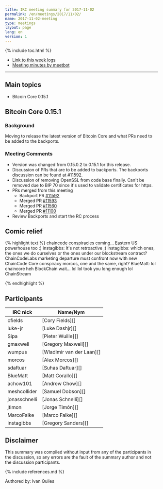 ```yaml
---
title: IRC meeting summary for 2017-11-02
permalink: /en/meetings/2017/11/02/
name: 2017-11-02-meeting
type: meetings
layout: page
lang: en
version: 1
---
```

{% include toc.html %}

- [Link to this week logs](https://botbot.me/freenode/bitcoin-core-dev/2017-11-02/?msg=93048278&page=2)
- [Meeting minutes by meetbot](http://www.erisian.com.au/meetbot/bitcoin-core-dev/2017/bitcoin-core-dev.2017-11-02-19.01.html)

---

## Main topics

- Bitcoin Core 0.15.1

## Bitcoin Core 0.15.1

### Background

  Moving to release the latest version of Bitcoin Core and what PRs need to be added to the backports.

### Meeting Comments

- Version was changed from 0.15.0.2 to 0.15.1 for this release.  
- Discussion of PRs that are to be added to backports. The backports discussion can be found at [#11592][].
- Discussion of removing OpenSSL from code base finally. Can't be removed due to BIP 70 since it's used to validate certificates for https.
- PRs merged from this meeting
  - Backport PR [#11592][]
  - Merged PR [#11593][]
  - Merged PR [#11560][]
  - Merged PR [#11100][]
- Review Backports and start the RC process

## Comic relief

{% highlight text %}
<jtimon> chaincode conspiracies coming...
<instagibbs> Eastern US powerhouse too :)
<MarcoFalke> instagibbs: It's not retroactive ;)
<morcos> instagibbs: which ones, the ones we do ourselves or the ones under our blockstream contract?
<jonasschnelli> ChainCodeLabs marketing departure must confront now with new ChainCode Core conspiracy
<instagibbs> morcos, one and the same, right?
<jtimon> BlueMatt: lol
<achow101> chaincore
<jonasschnelli> heh
<cfields> BlockChain
wait...
<sdaftuar> lol
<gmaxwell> lol
<morcos> took you long enough
<jonasschnelli> lol
<sipa> ChainStream

{% endhighlight %}

## Participants

| IRC nick        | Name/Nym                  |
|-----------------|---------------------------|
| cfields         | [Cory Fields][]           |
| luke-jr         | [Luke Dashjr][]           |
| Sipa            | [Pieter Wuille][]           |
| gmaxwell        | [Gregory Maxwell][]       |
| wumpus          | [Wladimir van der Laan][] |
| morcos          | [Alex Morcos][]           |
| sdaftuar        | [Suhas Daftuar][]         |
| BlueMatt        | [Matt Corallo][]          |
| achow101        | [Andrew Chow][]           |
| meshcollider    | [Samuel Dobson][]         |
| jonasschnelli   | [Jonas Schnelli][]         |
| jtimon           | [Jorge Timón][]          |
| MarcoFalke       | [Marco Falke][]          |
| instagibbs       | [Gregory Sanders][]          |

## Disclaimer

This summary was compiled without input from any of the participants in the discussion, so any errors are the fault of the summary author and not the discussion participants.

[#11592]: https://github.com/bitcoin/bitcoin/issues/11592
[#11593]: https://github.com/bitcoin/bitcoin/issues/11593
[#11560]: https://github.com/bitcoin/bitcoin/issues/11560
[#11100]: https://github.com/bitcoin/bitcoin/issues/11000

{% include references.md %}

Authored by: Ivan Quiles
